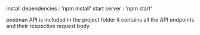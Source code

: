 install dependencies : 'npm install'
start server : 'npm start'


postman API is included in the project folder
it contains all the API endpoints and their respective request body
